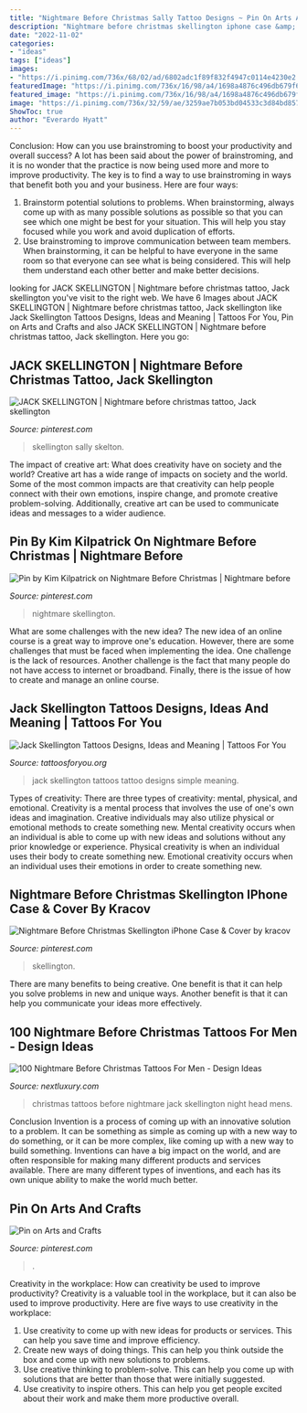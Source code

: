 ```yaml
---
title: "Nightmare Before Christmas Sally Tattoo Designs ~ Pin On Arts And Crafts"
description: "Nightmare before christmas skellington iphone case &amp; cover by kracov"
date: "2022-11-02"
categories:
- "ideas"
tags: ["ideas"]
images:
- "https://i.pinimg.com/736x/68/02/ad/6802adc1f89f832f4947c0114e4230e2.jpg"
featuredImage: "https://i.pinimg.com/736x/16/98/a4/1698a4876c496db679f63233ee0cc1ca.jpg"
featured_image: "https://i.pinimg.com/736x/16/98/a4/1698a4876c496db679f63233ee0cc1ca.jpg"
image: "https://i.pinimg.com/736x/32/59/ae/3259ae7b053bd04533c3d84bd85722e3.jpg"
ShowToc: true
author: "Everardo Hyatt"
---
```



Conclusion: How can you use brainstroming to boost your productivity and overall success?
A lot has been said about the power of brainstroming, and it is no wonder that the practice is now being used more and more to improve productivity. The key is to find a way to use brainstroming in ways that benefit both you and your business. Here are four ways: 
1. Brainstorm potential solutions to problems. When brainstorming, always come up with as many possible solutions as possible so that you can see which one might be best for your situation. This will help you stay focused while you work and avoid duplication of efforts. 
2. Use brainstroming to improve communication between team members. When brainstorming, it can be helpful to have everyone in the same room so that everyone can see what is being considered. This will help them understand each other better and make better decisions. 

	

		
looking for JACK SKELLINGTON | Nightmare before christmas tattoo, Jack skellington you've visit to the right web. We have 6 Images about JACK SKELLINGTON | Nightmare before christmas tattoo, Jack skellington like Jack Skellington Tattoos Designs, Ideas and Meaning | Tattoos For You, Pin on Arts and Crafts and also JACK SKELLINGTON | Nightmare before christmas tattoo, Jack skellington. Here you go:
		
    
## JACK SKELLINGTON | Nightmare Before Christmas Tattoo, Jack Skellington

<img loading=lazy src="https://i.pinimg.com/736x/36/5c/79/365c79c35222cf4d75d9d5cedf538e2a.jpg" onerror="this.onerror=null;this.src='https://tse2.mm.bing.net/th?id=OIP.PdYIWcGy7ebMQgp9SdTXtgHaKJ&amp;pid=15.1';" alt="JACK SKELLINGTON | Nightmare before christmas tattoo, Jack skellington">

_Source: pinterest.com_

>skellington sally skelton. 

	

The impact of creative art: What does creativity have on society and the world?
Creative art has a wide range of impacts on society and the world. Some of the most common impacts are that creativity can help people connect with their own emotions, inspire change, and promote creative problem-solving. Additionally, creative art can be used to communicate ideas and messages to a wider audience.

    
## Pin By Kim Kilpatrick On Nightmare Before Christmas | Nightmare Before

<img loading=lazy src="https://i.pinimg.com/736x/16/98/a4/1698a4876c496db679f63233ee0cc1ca.jpg" onerror="this.onerror=null;this.src='https://tse1.mm.bing.net/th?id=OIP.MW1GMKtfqKjjnQZ2S7lBBAHaMQ&amp;pid=15.1';" alt="Pin by Kim Kilpatrick on Nightmare Before Christmas | Nightmare before">

_Source: pinterest.com_

>nightmare skellington. 

	

What are some challenges with the new idea?
The new idea of an online course is a great way to improve one's education. However, there are some challenges that must be faced when implementing the idea. One challenge is the lack of resources. Another challenge is the fact that many people do not have access to internet or broadband. Finally, there is the issue of how to create and manage an online course.

    
## Jack Skellington Tattoos Designs, Ideas And Meaning | Tattoos For You

<img loading=lazy src="https://www.tattoosforyou.org/wp-content/uploads/2016/08/Jack-Skellington-Tattoo-Simple.jpg" onerror="this.onerror=null;this.src='https://tse3.mm.bing.net/th?id=OIP.FcMzJSdZc5yWjgRCYDCUBwHaLr&amp;pid=15.1';" alt="Jack Skellington Tattoos Designs, Ideas and Meaning | Tattoos For You">

_Source: tattoosforyou.org_

>jack skellington tattoos tattoo designs simple meaning. 

	

Types of creativity: There are three types of creativity: mental, physical, and emotional.
Creativity is a mental process that involves the use of one's own ideas and imagination. Creative individuals may also utilize physical or emotional methods to create something new. Mental creativity occurs when an individual is able to come up with new ideas and solutions without any prior knowledge or experience. Physical creativity is when an individual uses their body to create something new. Emotional creativity occurs when an individual uses their emotions in order to create something new.

    
## Nightmare Before Christmas Skellington IPhone Case &amp; Cover By Kracov

<img loading=lazy src="https://i.pinimg.com/736x/68/02/ad/6802adc1f89f832f4947c0114e4230e2.jpg" onerror="this.onerror=null;this.src='https://tse1.mm.bing.net/th?id=OIP.-uFrnV3JmqwPNHVPSeZbIwHaJ3&amp;pid=15.1';" alt="Nightmare Before Christmas Skellington iPhone Case &amp; Cover by kracov">

_Source: pinterest.com_

>skellington. 

	

There are many benefits to being creative. One benefit is that it can help you solve problems in new and unique ways. Another benefit is that it can help you communicate your ideas more effectively.

    
## 100 Nightmare Before Christmas Tattoos For Men - Design Ideas

<img loading=lazy src="http://nextluxury.com/wp-content/uploads/jack-skellington-head-mens-night-before-christmas-upper-arm-tattoos.jpg" onerror="this.onerror=null;this.src='https://tse2.mm.bing.net/th?id=OIP.HR8Gw13AR1TKakym57ld3gHaGv&amp;pid=15.1';" alt="100 Nightmare Before Christmas Tattoos For Men - Design Ideas">

_Source: nextluxury.com_

>christmas tattoos before nightmare jack skellington night head mens. 

	

Conclusion
Invention is a process of coming up with an innovative solution to a problem. It can be something as simple as coming up with a new way to do something, or it can be more complex, like coming up with a new way to build something. Inventions can have a big impact on the world, and are often responsible for making many different products and services available. There are many different types of inventions, and each has its own unique ability to make the world much better.

    
## Pin On Arts And Crafts

<img loading=lazy src="https://i.pinimg.com/736x/32/59/ae/3259ae7b053bd04533c3d84bd85722e3.jpg" onerror="this.onerror=null;this.src='https://tse2.mm.bing.net/th?id=OIP.1hQDp6mW0RWoawPg8ayR5AHaKf&amp;pid=15.1';" alt="Pin on Arts and Crafts">

_Source: pinterest.com_

>. 

	

Creativity in the workplace: How can creativity be used to improve productivity?
Creativity is a valuable tool in the workplace, but it can also be used to improve productivity. Here are five ways to use creativity in the workplace: 
1. Use creativity to come up with new ideas for products or services. This can help you save time and improve efficiency. 
2. Create new ways of doing things. This can help you think outside the box and come up with new solutions to problems. 
3. Use creative thinking to problem-solve. This can help you come up with solutions that are better than those that were initially suggested. 
4. Use creativity to inspire others. This can help you get people excited about their work and make them more productive overall. 

